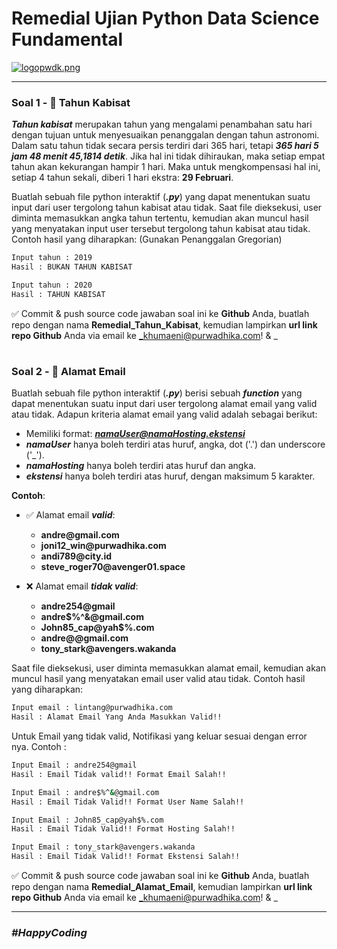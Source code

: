 # Remedial Ujian Python Data Science Fundamental



[![logopwdk.png](https://i.postimg.cc/66VC3Rgx/logopwdk.png)](https://postimg.cc/s1XMHB3T)


<hr>



### **Soal 1 - 📆 Tahun Kabisat**

__*Tahun kabisat*__ merupakan tahun yang mengalami penambahan satu hari dengan tujuan untuk menyesuaikan penanggalan dengan tahun astronomi. Dalam satu tahun tidak secara persis terdiri dari 365 hari, tetapi __*365 hari 5 jam 48 menit 45,1814 detik*__. Jika hal ini tidak dihiraukan, maka setiap empat tahun akan kekurangan hampir 1 hari. Maka untuk mengkompensasi hal ini, setiap 4 tahun sekali, diberi 1 hari ekstra: __29 Februari__. 

Buatlah sebuah file python interaktif (__*.py*__) yang dapat menentukan suatu input dari user tergolong tahun kabisat atau tidak. Saat file dieksekusi, user diminta memasukkan angka tahun tertentu, kemudian akan muncul hasil yang menyatakan input user tersebut tergolong tahun kabisat atau tidak. Contoh hasil yang diharapkan:
(Gunakan Penanggalan Gregorian)

```bash
Input tahun : 2019
Hasil : BUKAN TAHUN KABISAT

Input tahun : 2020
Hasil : TAHUN KABISAT
```

✅ Commit & push source code jawaban soal ini ke __Github__ Anda, buatlah repo dengan nama __Remedial_Tahun_Kabisat__, kemudian lampirkan __url link repo Github__ Anda via email ke _khumaeni@purwadhika.com! & _

#

### **Soal 2 - 📧 Alamat Email**

Buatlah sebuah file python interaktif (__*.py*__) berisi sebuah **_function_** yang dapat menentukan suatu input dari user tergolong alamat email yang valid atau tidak. Adapun kriteria alamat email yang valid adalah sebagai berikut:

- Memiliki format: __*namaUser@namaHosting.ekstensi*__
- __*namaUser*__ hanya boleh terdiri atas huruf, angka, dot ('.') dan underscore ('_').
- __*namaHosting*__ hanya boleh terdiri atas huruf dan angka.
- __*ekstensi*__ hanya boleh terdiri atas huruf, dengan maksimum 5 karakter.

__Contoh__:

- ✅ Alamat email __*valid*__:
    - __andre@gmail.com__
    - __joni12_win@purwadhika.com__
    - __andi789@city.id__
    - __steve_roger70@avenger01.space__

- ❌ Alamat email __*tidak valid*__:
    - __andre254@gmail__
    - __andre$%^&@gmail.com__
    - __John85_cap@yah$%.com__
    - __andre@@gmail.com__
    - __tony_stark@avengers.wakanda__

Saat file dieksekusi, user diminta memasukkan alamat email, kemudian akan muncul hasil yang menyatakan email user valid atau tidak. Contoh hasil yang diharapkan:

```bash
Input email : lintang@purwadhika.com
Hasil : Alamat Email Yang Anda Masukkan Valid!!

```

Untuk Email yang tidak valid, Notifikasi yang keluar sesuai dengan error nya. Contoh :

```bash
Input Email : andre254@gmail
Hasil : Email Tidak valid!! Format Email Salah!!

Input Email : andre$%^&@gmail.com
Hasil : Email Tidak Valid!! Format User Name Salah!!

Input Email : John85_cap@yah$%.com
Hasil : Email Tidak Valid!! Format Hosting Salah!!

Input Email : tony_stark@avengers.wakanda
Hasil : Email Tidak Valid!! Format Ekstensi Salah!!
```

✅ Commit & push source code jawaban soal ini ke __Github__ Anda, buatlah repo dengan nama __Remedial_Alamat_Email__, kemudian lampirkan __url link repo Github__ Anda via email ke _khumaeni@purwadhika.com! & _


<hr>

### *__#HappyCoding__* 
